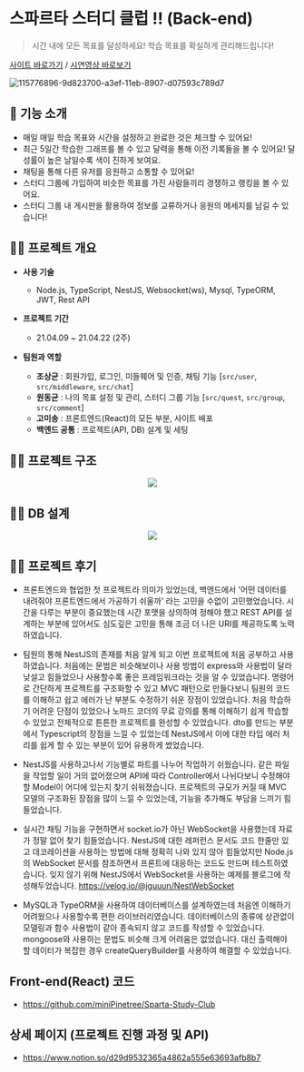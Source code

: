 # 스파르타 스터디 클럽 !! (Back-end)

>시간 내에 모든 목표를 달성하세요! 학습 목표를 확실하게 관리해드립니다!

[사이트 바로가기](http://mini-talk.shop.s3-website.ap-northeast-2.amazonaws.com/group) /
[시연영상 바로보기](https://www.youtube.com/watch?v=PO9PinZHFJs)

![115776896-9d823700-a3ef-11eb-8907-d07593c789d7](https://user-images.githubusercontent.com/58046372/115961211-5fe8ef80-a550-11eb-9b0a-ff0bbe7fd461.png)


## 🚴 기능 소개
- 매일 매일 학습 목표와 시간을 설정하고 완료한 것은 체크할 수 있어요!
- 최근 5일간 학습한 그래프를 볼 수 있고 달력을 통해 이전 기록들을 볼 수 있어요! 달성률이 높은 날일수록 색이 진하게 보여요.
- 채팅을 통해 다른 유저를 응원하고 소통할 수 있어요!
- 스터디 그룹에 가입하여 비슷한 목표를 가진 사람들끼리 경쟁하고 랭킹을 볼 수 있어요.
- 스터디 그룹 내 게시판을 활용하여 정보를 교류하거나 응원의 메세지를 남길 수 있습니다!

## 🏊‍♂️ 프로젝트 개요
- **사용 기술**
  - Node.js, TypeScript, NestJS, Websocket(ws), Mysql, TypeORM, JWT, Rest API

- **프로젝트 기간**
  - 21.04.09 ~ 21.04.22 (2주)

- **팀원과 역할**
  - **조상균** : 회원가입, 로그인, 미들웨어 및 인증, 채팅 기능 [``src/user``, ``src/middleware``, ``src/chat``]
  - **원동균** : 나의 목표 설정 및 관리, 스터디 그룹 기능 [``src/quest``, ``src/group``, ``src/comment``]
  - **고미송** : 프론트엔드(React)의 모든 부분, 사이트 배포
  - **백엔드 공통** :  프로젝트(API, DB) 설계 및 세팅


## 🚣‍♀️ 프로젝트 구조
<p align="center"><img src="https://user-images.githubusercontent.com/52685665/120212383-e50ca600-c26c-11eb-8ae8-958871f40984.png"></p>

## 🧗‍♀️ DB 설계
<p align="center"><img src="https://user-images.githubusercontent.com/52685665/120213443-2baed000-c26e-11eb-9872-6f84bcf0eb71.png"></p>

## 🏋️‍♀️ 프로젝트 후기
- 프론트엔드와 협업한 첫 프로젝트라 의미가 있었는데, 백엔드에서 '어떤 데이터를 내려줘야 프론트엔드에서 가공하기 쉬울까' 라는 고민을 수없이 고민했었습니다. 시간을 다루는 부분이 중요했는데 시간 포맷을 상의하여 정해야 했고 REST API를 설계하는 부분에 있어서도 심도깊은 고민을 통해 조금 더 나은 URI를 제공하도록 노력하였습니다.

- 팀원의 통해 NestJS의 존재를 처음 알게 되고 이번 프로젝트에 처음 공부하고 사용하였습니다. 처음에는 문법은 비슷해보이나 사용 방법이 express와 사용법이 달라 낮설고 힘들었으나 사용할수록 좋은 프레임워크라는 것을 알 수 있었습니다. 명령어로 간단하게 프로젝트를 구조화할 수 있고 MVC 패턴으로 만들다보니 팀원의 코드를 이해하고 쉽고 에러가 난 부분도 수정하기 쉬운 장점이 있었습니다. 처음 학습하기 어려운 단점이 있었으나 노마드 코더의 무료 강의를 통해 이해하기 쉽게 학습할 수 있었고 전체적으로 튼튼한 프로젝트를 완성할 수 있었습니다. dto를 만드는 부분에서 Typescript의 장점을 느낄 수 있었는데 NestJS에서 이에 대한 타입 에러 처리를 쉽게 할 수 있는 부분이 있어 유용하게 썼었습니다.

- NestJS를 사용하고나서 기능별로 파트를 나누어 작업하기 쉬웠습니다. 같은 파일을 작업할 일이 거의 없어졌으며 API에 따라 Controller에서 나뉘다보니 수정해야할 Model이 어디에 있는지 찾기 쉬워졌습니다. 프로젝트의 규모가 커질 때 MVC 모델의 구조화된 장점을 많이 느낄 수 있었는데, 기능을 추가해도 부담을 느끼기 힘들었습니다.

- 실시간 채팅 기능을 구현하면서 socket.io가 아닌 WebSocket을 사용했는데 자료가 정말 없어 찾기 힘들었습니다. NestJS에 대한 레퍼런스 문서도 코드 한줄만 있고 데코레이션을 사용하는 방법에 대해 정확히 나와 있지 않아 힘들었지만 Node.js의 WebSocket 문서를 참조하면서 프론트에 대응하는 코드도 만드며 테스트하였습니다. 잊지 않기 위해 NestJS에서 WebSocket을 사용하는 예제를 블로그에 작성해두었습니다. https://velog.io/@jguuun/NestWebSocket

- MySQL과 TypeORM을 사용하여 데이터베이스를 설계하였는데 처음엔 이해하기 어려웠으나 사용할수록 편한 라이브러리였습니다. 데이터베이스의 종류에 상관없이 모델링과 함수 사용법이 같아 종속되지 않고 코드를 작성할 수 있었습니다. mongoose와 사용하는 문법도 비슷해 크게 어려움은 없었습니다. 대신 출력해야 할 데이터가 복잡한 경우 createQueryBuilder를 사용하여 해결할 수 있었습니다.


## Front-end(React) 코드
- https://github.com/miniPinetree/Sparta-Study-Club

## 상세 페이지 (프로젝트 진행 과정 및 API)
- https://www.notion.so/d29d9532365a4862a555e63693afb8b7
